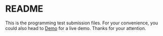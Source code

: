 # README

This is the programming test submission files. For your convenience, you could also head to [Demo](https://cookpad.herokuapp.com/) for a live demo. Thanks for your attention.
